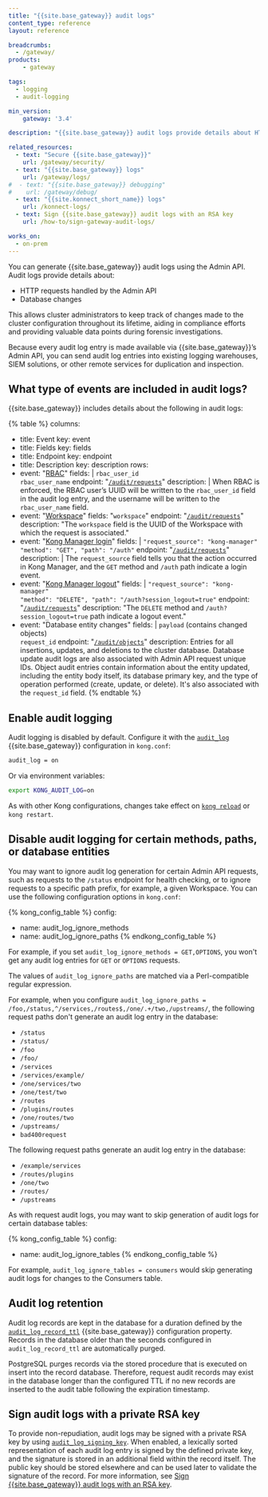 ```yaml
---
title: "{{site.base_gateway}} audit logs"
content_type: reference
layout: reference

breadcrumbs:
  - /gateway/
products:
    - gateway

tags:
  - logging
  - audit-logging

min_version:
    gateway: '3.4'

description: "{{site.base_gateway}} audit logs provide details about HTTP requests handled by the Admin API, as well as database changes."

related_resources:
  - text: "Secure {{site.base_gateway}}"
    url: /gateway/security/
  - text: "{{site.base_gateway}} logs"
    url: /gateway/logs/
#  - text: "{{site.base_gateway}} debugging"
#    url: /gateway/debug/
  - text: "{{site.konnect_short_name}} logs"
    url: /konnect-logs/
  - text: Sign {{site.base_gateway}} audit logs with an RSA key
    url: /how-to/sign-gateway-audit-logs/

works_on:
  - on-prem
---
```


You can generate {{site.base_gateway}} audit logs using the Admin API.
Audit logs provide details about:
* HTTP requests handled by the Admin API
* Database changes

This allows cluster administrators to keep track of changes made to the cluster configuration throughout its lifetime, aiding in compliance efforts and providing valuable data points during forensic investigations. 

Because every audit log entry is made available via {{site.base_gateway}}’s Admin API, you can send audit log entries into existing logging warehouses, SIEM solutions, or other remote services for duplication and inspection.

## What type of events are included in audit logs?

{{site.base_gateway}} includes details about the following in audit logs:

<!--vale off-->
{% table %}
columns:
  - title: Event
    key: event
  - title: Fields
    key: fields
  - title: Endpoint
    key: endpoint
  - title: Description
    key: description
rows:
  - event: "[RBAC](/gateway/entities/rbac/)"
    fields: |
      `rbac_user_id`
      <br>
      `rbac_user_name`
    endpoint: "[`/audit/requests`](/api/gateway/admin-ee/#/operations/get-audit-requests)"
    description: |
      When RBAC is enforced, the RBAC user’s UUID will be written to the `rbac_user_id` field in the audit log entry, and the username will be written to the `rbac_user_name` field.
  - event: "[Workspace](/gateway/entities/workspace/)"
    fields: "`workspace`"
    endpoint: "[`/audit/requests`](/api/gateway/admin-ee/#/operations/get-audit-requests)"
    description: "The `workspace` field is the UUID of the Workspace with which the request is associated."
  - event: "[Kong Manager login](/gateway/kong-manager/)"
    fields: |
       `"request_source": "kong-manager"`
       <br>
       `"method": "GET", "path": "/auth"`
    endpoint: "[`/audit/requests`](/api/gateway/admin-ee/#/operations/get-audit-requests)"
    description: |
      The `request_source` field tells you that the action occurred in Kong Manager, and the `GET` method and `/auth` path indicate a login event.
  - event: "[Kong Manager logout](/gateway/kong-manager/)"
    fields: |
      `"request_source": "kong-manager"`
      <br>
      `"method": "DELETE", "path": "/auth?session_logout=true"`
    endpoint: "[`/audit/requests`](/api/gateway/admin-ee/#/operations/get-audit-requests)"
    description: "The `DELETE` method and `/auth?session_logout=true` path indicate a logout event."
  - event: "Database entity changes"
    fields: |
      `payload` (contains changed objects)
      <br>
      `request_id`
    endpoint: "[`/audit/objects`](/api/gateway/admin-ee/#/operations/get-audit-objects)"
    description: 
      Entries for all insertions, updates, and deletions to the cluster database. Database update audit logs are also associated with Admin API request unique IDs. Object audit entries contain information about the entity updated, including the entity body itself, its database primary key, and the type of operation performed (create, update, or delete). It's also associated with the `request_id` field.
{% endtable %}
<!--vale on-->

## Enable audit logging

Audit logging is disabled by default. Configure it with the [`audit_log`](/gateway/configuration/#audit-log) {{site.base_gateway}} configuration in `kong.conf`:

```bash
audit_log = on
```

Or via environment variables:

```bash
export KONG_AUDIT_LOG=on
```

As with other Kong configurations, changes take effect on [`kong reload`](/how-to/restart-kong-gateway-container/) or `kong restart`.

## Disable audit logging for certain methods, paths, or database entities

You may want to ignore audit log generation for certain Admin API
requests, such as requests to the `/status` endpoint for
health checking, or to ignore requests to a specific path prefix, for example, a given Workspace.
You can use the following configuration options in `kong.conf`:

<!--vale off-->
{% kong_config_table %}
config:
  - name: audit_log_ignore_methods
  - name: audit_log_ignore_paths
{% endkong_config_table %}
<!--vale on-->

For example, if you set `audit_log_ignore_methods = GET,OPTIONS`, you won't get any audit log entries for `GET` or `OPTIONS` requests.

The values of `audit_log_ignore_paths` are matched via a Perl-compatible regular expression.

For example, when you configure `audit_log_ignore_paths = /foo,/status,^/services,/routes$,/one/.+/two,/upstreams/`, 
the following request paths don't generate an audit log entry in the database:

- `/status`
- `/status/`
- `/foo`
- `/foo/`
- `/services`
- `/services/example/`
- `/one/services/two`
- `/one/test/two`
- `/routes`
- `/plugins/routes`
- `/one/routes/two`
- `/upstreams/`
- `bad400request`

The following request paths generate an audit log entry in the database:

- `/example/services`
- `/routes/plugins`
- `/one/two`
- `/routes/`
- `/upstreams`

As with request audit logs, you may want to skip generation of audit logs
for certain database tables:

<!--vale off-->
{% kong_config_table %}
config:
  - name: audit_log_ignore_tables
{% endkong_config_table %}
<!--vale on-->

For example, `audit_log_ignore_tables = consumers` would skip generating audit logs for changes to the Consumers table.

## Audit log retention

Audit log records are kept in the database for a duration defined by the
[`audit_log_record_ttl`](/gateway/configuration/#audit-log-record-ttl)
{{site.base_gateway}} configuration property. Records in the database older than the seconds configured in `audit_log_record_ttl` are automatically purged.

PostgreSQL purges records via the stored procedure that is executed on insert into the 
record database.
Therefore, request audit records may exist in the database longer than the configured TTL 
if no new records are inserted to the audit table following the expiration timestamp.

## Sign audit logs with a private RSA key

To provide non-repudiation, audit logs may be signed with a private RSA key by using [`audit_log_signing_key`](/gateway/configuration/#audit-log-signing-key). 
When enabled, a lexically sorted representation of each audit log entry is signed by
the defined private key, and the signature is stored in an additional field within
the record itself. The public key should be stored elsewhere and can be used
later to validate the signature of the record. For more information, see [Sign {{site.base_gateway}} audit logs with an RSA key](/how-to/sign-gateway-audit-logs/).


